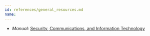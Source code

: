 ```yaml
---
id: references/general_resources.md
name: 
---
```


  * *Manual:* [Security, Communications, and Information Technology](http://www.peacebrigades.org/fileadmin/user_files/groups/uk/files/Publications/Frontline_Manual_pdf.pdf#page=97)

